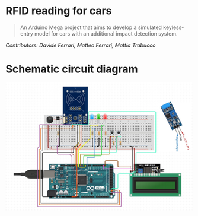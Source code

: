 # RFID reading for cars

> An Arduino Mega project that aims to develop a simulated keyless-entry model for cars with an additional impact detection system.

*Contributors: Davide Ferrari, Matteo Ferrari, Mattia Trabucco*

# Schematic circuit diagram
![piedinatura scheda Arduino Mega](https://github.com/matt498/RFID_project/blob/master/newSchematicRFID.jpg)
